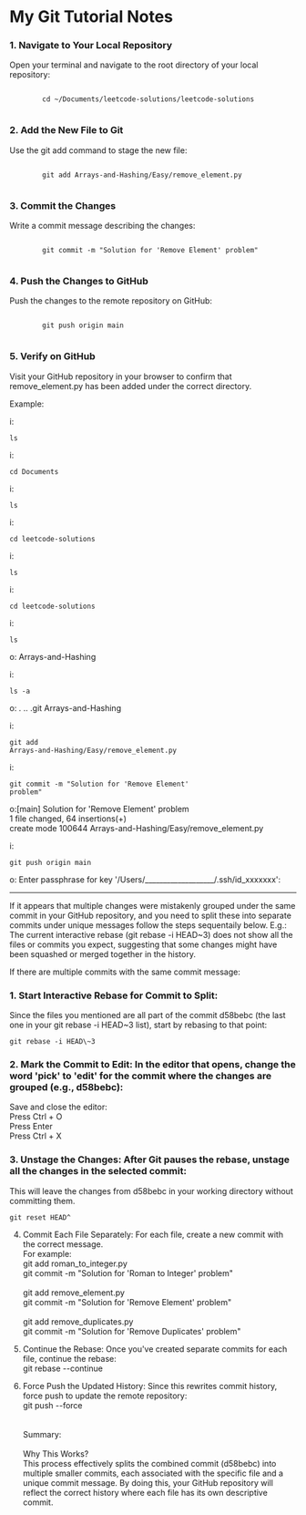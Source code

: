 <!DOCTYPE html>
<html>
<body>
	<h1> My Git Tutorial Notes </h1>
		<h3>1. Navigate to Your Local Repository</h3>
		<p>Open your terminal and navigate to the root directory of your local repository:</p>
		<pre><code>
		cd ~/Documents/leetcode-solutions/leetcode-solutions
	  </code></pre>
		<h3>2. Add the New File to Git</h3>
		<p>Use the git add command to stage the new file:</p>
	  <pre><code>
		git add Arrays-and-Hashing/Easy/remove_element.py
	  </pre></code>
		<h3>3. Commit the Changes</h3>
		<p>Write a commit message describing the changes:</p>
		<pre><code>
		git commit -m "Solution for 'Remove Element' problem"
		</code></pre>
		<h3>4. Push the Changes to GitHub</h3>
		<p>Push the changes to the remote repository on GitHub:</p>
		<pre><code>
		git push origin main
		</code></pre>
		<h3>5. Verify on GitHub</h3>
		<p>Visit your GitHub repository in your browser to confirm that remove_element.py has been added under the correct directory.</p>

<p>Example:</p>

i: <pre><code>ls</code></pre>

i: <pre><code>cd Documents</code></pre>

i: <pre><code>ls</code></pre>

i: <pre><code>cd leetcode-solutions</code></pre>

i: <pre><code>ls</code></pre>

i: <pre><code>cd leetcode-solutions</code></pre>

i: <pre><code>ls</code></pre>
o: Arrays-and-Hashing

i: <pre><code>ls -a</code></pre>
o: .			..			.git			Arrays-and-Hashing

i: <pre><code>git add Arrays-and-Hashing/Easy/remove_element.py</code></pre>

i: <pre><code>git commit -m "Solution for 'Remove Element' problem"</code></pre>
o:[main] Solution for 'Remove Element' problem <br>
1 file changed, 64 insertions(+) <br>
create mode 100644 Arrays-and-Hashing/Easy/remove_element.py

i: <pre><code>git push origin main</code></pre>
o: Enter passphrase for key '/Users/___________________/.ssh/id_xxxxxxx': 

<hr>

<p>If it appears that multiple changes were mistakenly grouped under the same commit in your GitHub repository, and you need to split these into separate commits under unique messages follow the steps sequentaily below.
E.g.: The current interactive rebase (git rebase -i HEAD~3) does not show all the files or commits you expect, suggesting that some changes might have been squashed or merged together in the history.</p>

If there are multiple commits with the same commit message:<br>
<h3>1. Start Interactive Rebase for Commit to Split:</h3>
	<p>Since the files you mentioned are all part of the commit d58bebc (the last one in your git rebase -i HEAD~3 list), start by rebasing to that point:</p>
		<pre><code>git rebase -i HEAD\~3</code></pre>

<h3>2. Mark the Commit to Edit: In the editor that opens, change the word 'pick' to 'edit' for the commit where the changes are grouped (e.g., d58bebc):</h3>
	<p>Save and close the editor: <br>
		Press Ctrl + O <br>
		Press Enter <br>
		Press Ctrl + X </p>

<h3>3. Unstage the Changes: After Git pauses the rebase, unstage all the changes in the selected commit: </h3>
	<p>This will leave the changes from d58bebc in your working directory without committing them. </p>
 		<pre><code>git reset HEAD^</code></pre>
		

4. Commit Each File Separately: For each file, create a new commit with the correct message. <br> For example: <br> 
	git add roman_to_integer.py <br> 
	git commit -m "Solution for 'Roman to Integer' problem" <br><br>
	git add remove_element.py <br>
	git commit -m "Solution for 'Remove Element' problem" <br><br> 
	git add remove_duplicates.py <br> 
	git commit -m "Solution for 'Remove Duplicates' problem" <br> 

5. Continue the Rebase: Once you've created separate commits for each file, continue the rebase: <br>
	git rebase --continue

6. Force Push the Updated History: Since this rewrites commit history, force push to update the remote repository: <br>
	git push --force
<br><br><br>
Summary:<br><br>
	Why This Works?<br>
		This process effectively splits the combined commit (d58bebc) into multiple smaller commits, each associated with the specific file and a unique commit message. By doing this, your GitHub repository will reflect the correct history where each file has its own descriptive commit.

	</body>
</html>


